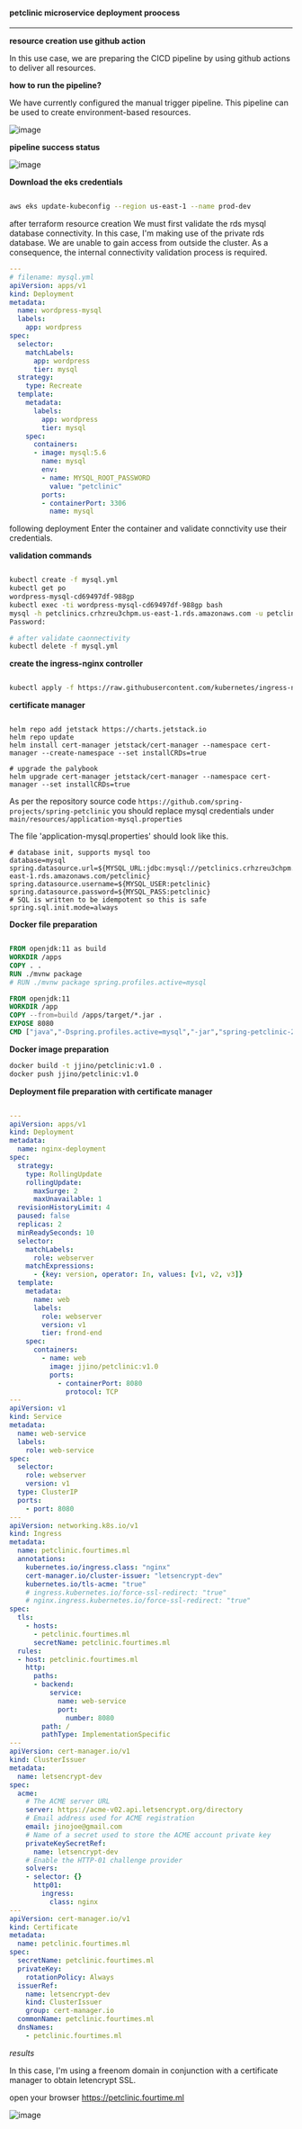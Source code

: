 #### petclinic microservice  deployment proocess
---


**resource creation use github action**

In this use case, we are preparing the CICD pipeline by using github actions to deliver all resources.

**how to run the pipeline?**

We have currently configured the manual trigger pipeline. This pipeline can be used to create environment-based resources.

![image](https://user-images.githubusercontent.com/61459314/171553067-330c0ad3-3912-4ba5-a3e2-658ab1c519c1.png)

**pipeline success status**

![image](https://user-images.githubusercontent.com/61459314/171552903-fcabeddd-4c12-46c1-a486-c7457f4e120e.png)


**Download the eks credentials**

```bash

aws eks update-kubeconfig --region us-east-1 --name prod-dev

```

after terraform resource creation We must first validate the rds mysql database connectivity. In this case, I'm making use of the private rds database. We are unable to gain access from outside the cluster. As a consequence, the internal connectivity validation process is required.

```yml
---
# filename: mysql.yml
apiVersion: apps/v1
kind: Deployment
metadata:
  name: wordpress-mysql
  labels:
    app: wordpress
spec:
  selector:
    matchLabels:
      app: wordpress
      tier: mysql
  strategy:
    type: Recreate
  template:
    metadata:
      labels:
        app: wordpress
        tier: mysql
    spec:
      containers:
      - image: mysql:5.6
        name: mysql
        env:
        - name: MYSQL_ROOT_PASSWORD
          value: "petclinic"
        ports:
        - containerPort: 3306
          name: mysql

```

following deployment Enter the container and validate connctivity use  their credentials.

**validation commands**

```bash

kubectl create -f mysql.yml
kubectl get po
wordpress-mysql-cd69497df-988gp
kubectl exec -ti wordpress-mysql-cd69497df-988gp bash
mysql -h petclinics.crhzreu3chpm.us-east-1.rds.amazonaws.com -u petclinic -p
Password: 

# after validate caonnectivity
kubectl delete -f mysql.yml
```

**create the ingress-nginx controller**

```bash

kubectl apply -f https://raw.githubusercontent.com/kubernetes/ingress-nginx/controller-v1.2.0/deploy/static/provider/aws/deploy.yaml

```

**certificate manager**

```helm

helm repo add jetstack https://charts.jetstack.io
helm repo update
helm install cert-manager jetstack/cert-manager --namespace cert-manager --create-namespace --set installCRDs=true

# upgrade the palybook
helm upgrade cert-manager jetstack/cert-manager --namespace cert-manager --set installCRDs=true

```

As per the repository source code `https://github.com/spring-projects/spring-petclinic` you should replace mysql credentials under `main/resources/application-mysql.properties` 

The file 'application-mysql.properties' should look like this.

```properties
# database init, supports mysql too
database=mysql
spring.datasource.url=${MYSQL_URL:jdbc:mysql://petclinics.crhzreu3chpm.us-east-1.rds.amazonaws.com/petclinic}
spring.datasource.username=${MYSQL_USER:petclinic}
spring.datasource.password=${MYSQL_PASS:petclinic}
# SQL is written to be idempotent so this is safe
spring.sql.init.mode=always

```


**Docker file preparation**

```Dockerfile

FROM openjdk:11 as build
WORKDIR /apps
COPY . .
RUN ./mvnw package
# RUN ./mvnw package spring.profiles.active=mysql

FROM openjdk:11
WORKDIR /app
COPY --from=build /apps/target/*.jar .
EXPOSE 8080
CMD ["java","-Dspring.profiles.active=mysql","-jar","spring-petclinic-2.7.0-SNAPSHOT.jar"]

```

**Docker image preparation**

```bash
docker build -t jjino/petclinic:v1.0 .
docker push jjino/petclinic:v1.0

```

**Deployment file preparation with certificate manager**

```yml

---
apiVersion: apps/v1
kind: Deployment
metadata:
  name: nginx-deployment
spec:
  strategy:
    type: RollingUpdate
    rollingUpdate:
      maxSurge: 2
      maxUnavailable: 1
  revisionHistoryLimit: 4
  paused: false
  replicas: 2
  minReadySeconds: 10
  selector:
    matchLabels:
      role: webserver
    matchExpressions:
      - {key: version, operator: In, values: [v1, v2, v3]}
  template:
    metadata:
      name: web
      labels:
        role: webserver
        version: v1
        tier: frond-end
    spec:
      containers:
        - name: web
          image: jjino/petclinic:v1.0
          ports:
            - containerPort: 8080
              protocol: TCP
---
apiVersion: v1
kind: Service
metadata:
  name: web-service
  labels:
    role: web-service
spec:
  selector:
    role: webserver
    version: v1
  type: ClusterIP
  ports:
    - port: 8080
---
apiVersion: networking.k8s.io/v1
kind: Ingress
metadata:
  name: petclinic.fourtimes.ml
  annotations:
    kubernetes.io/ingress.class: "nginx"
    cert-manager.io/cluster-issuer: "letsencrypt-dev"
    kubernetes.io/tls-acme: "true"
    # ingress.kubernetes.io/force-ssl-redirect: "true"
    # nginx.ingress.kubernetes.io/force-ssl-redirect: "true"
spec:
  tls:
    - hosts:
      - petclinic.fourtimes.ml
      secretName: petclinic.fourtimes.ml
  rules:
  - host: petclinic.fourtimes.ml
    http:
      paths:
      - backend:
          service:
            name: web-service
            port:
              number: 8080
        path: /
        pathType: ImplementationSpecific
---
apiVersion: cert-manager.io/v1
kind: ClusterIssuer
metadata:
  name: letsencrypt-dev
spec:
  acme:
    # The ACME server URL
    server: https://acme-v02.api.letsencrypt.org/directory
    # Email address used for ACME registration
    email: jinojoe@gmail.com
    # Name of a secret used to store the ACME account private key
    privateKeySecretRef:
      name: letsencrypt-dev
    # Enable the HTTP-01 challenge provider
    solvers:
    - selector: {}
      http01:
        ingress:
          class: nginx
---
apiVersion: cert-manager.io/v1
kind: Certificate
metadata:
  name: petclinic.fourtimes.ml
spec:
  secretName: petclinic.fourtimes.ml
  privateKey:
    rotationPolicy: Always
  issuerRef:
    name: letsencrypt-dev
    kind: ClusterIssuer
    group: cert-manager.io
  commonName: petclinic.fourtimes.ml
  dnsNames:
    - petclinic.fourtimes.ml

```

_results_

In this case, I'm using a freenom domain in conjunction with a certificate manager to obtain letencrypt SSL.

open your browser https://petclinic.fourtime.ml

![image](https://user-images.githubusercontent.com/61459314/171373685-c32f5c87-1c12-4b90-aa2b-710024a794f6.png)
